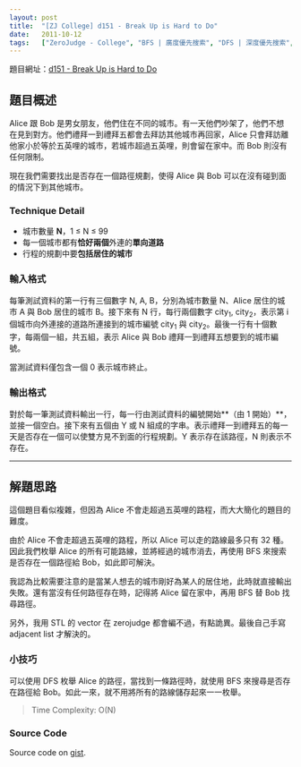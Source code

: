 ```yaml
---
layout: post
title:  "[ZJ College] d151 - Break Up is Hard to Do"
date:   2011-10-12
tags:   ["ZeroJudge - College", "BFS | 廣度優先搜索", "DFS | 深度優先搜索", "enumerate | 枚舉"]
---
```


題目網址：[d151 - Break Up is Hard to Do](http://140.122.185.166/ZeroJudge/ShowProblem?problemid=d151)

## 題目概述

Alice 跟 Bob 是男女朋友，他們住在不同的城市。有一天他們吵架了，他們不想在見到對方。他們禮拜一到禮拜五都會去拜訪其他城市再回家，Alice 只會拜訪離他家小於等於五英哩的城市，若城市超過五英哩，則會留在家中。而 Bob 則沒有任何限制。

現在我們需要找出是否存在一個路徑規劃，使得 Alice 與 Bob 可以在沒有碰到面的情況下到其他城市。

### Technique Detail

- 城市數量 **N**，1 ≤ N ≤ 99
- 每一個城市都有**恰好兩個**外連的**單向道路**
- 行程的規劃中要**包括居住的城市**

### 輸入格式

每筆測試資料的第一行有三個數字 N, A, B，分別為城市數量 N、Alice 居住的城市 A 與 Bob 居住的城市 B。接下來有 N 行，每行兩個數字 city<sub>1</sub>, city<sub>2</sub>，表示第 i 個城市向外連接的道路所連接到的城市編號 city<sub>1</sub> 與 city<sub>2</sub>。最後一行有十個數字，每兩個一組，共五組，表示 Alice 與 Bob 禮拜一到禮拜五想要到的城市編號。

當測試資料僅包含一個 0 表示城市終止。

### 輸出格式

對於每一筆測試資料輸出一行，每一行由測試資料的編號開始**（由 1 開始）**，並接一個空白。接下來有五個由 Y 或 N 組成的字串。表示禮拜一到禮拜五的每一天是否存在一個可以使雙方見不到面的行程規劃。Y 表示存在該路徑，N 則表示不存在。

---

## 解題思路

這個題目看似複雜，但因為 Alice 不會走超過五英哩的路程，而大大簡化的題目的難度。

由於 Alice 不會走超過五英哩的路程，所以 Alice 可以走的路線最多只有 32 種。因此我們枚舉 Alice 的所有可能路線，並將經過的城市消去，再使用 BFS 來搜索是否存在一個路徑給 Bob，如此即可解決。

我認為比較需要注意的是當某人想去的城市剛好為某人的居住地，此時就直接輸出失敗。還有當沒有任何路徑存在時，記得將 Alice 留在家中，再用 BFS 替 Bob 找尋路徑。

另外，我用 STL 的 vector 在 zerojudge 都會編不過，有點詭異。最後自己手寫 adjacent list 才解決的。

### 小技巧

可以使用 DFS 枚舉 Alice 的路徑，當找到一條路徑時，就使用 BFS 來搜尋是否存在路徑給 Bob。如此一來，就不用將所有的路線儲存起來一一枚舉。

> Time Complexity: O(N)

### Source Code

<script src="https://gist.github.com/KuoE0/1447824.js"></script>

Source code on [gist](https://gist.github.com/KuoE0/1447824).
